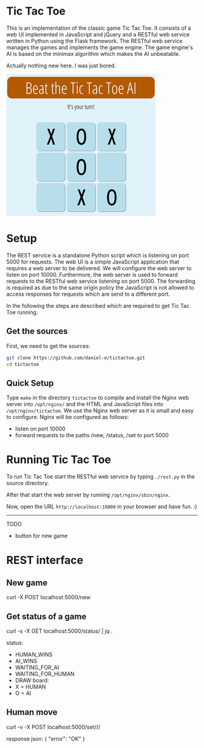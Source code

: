 # Tic Tac Toe

This is an implementation of the classic game Tic Tac Toe. It consists of a web UI implemented in JavaScript and jQuery and a RESTful web service written in Python using the Flask framework. The RESTful web service manages the games and implements the game engine. The game engine's AI is based on the minimax algorithm which makes the AI unbeatable.

Actually nothing new here. I was just bored.

![tic tac toe screenshot](screenshot.png)

# Setup

The REST service is a standalone Python script which is listening on port 5000 for requests. The web UI is a simple JavaScript application that requires a web server to be delivered. We will configure the web server to listen on port 10000. Furthermore, the web server is used to forward requests to the RESTful web service listening on port 5000. The forwarding is required as due to the same origin policy the JavaScript is not allowed to access responses for requests which are send to a different port.

In the following the steps are described which are required to get Tic Tac Toe running.

## Get the sources

First, we need to get the sources:

```bash
git clone https://github.com/daniel-e/tictactoe.git
cd tictactoe
```

## Quick Setup

Type `make` in the directory `tictactoe` to compile and install the Nginx web server into `/opt/nginx/` and the HTML and JavaScript files into `/opt/nginx/tictactoe`. We use the Nginx web server as it is small and easy to configure. Nginx will be configured as follows:

* listen on port 10000
* forward requests to the paths /new, /status, /set to port 5000

# Running Tic Tac Toe

To run Tic Tac Toe start the RESTful web service by typing `./rest.py` in the source directory.

After that start the web server by running `/opt/nginx/sbin/nginx`.

Now, open the URL `http://localhost:10000` in your browser and have fun. :)


------------------------------------------------------------------------------

TODO
* button for new game

# REST interface

## New game
curl -X POST localhost:5000/new

## Get status of a game
curl -s -X GET localhost:5000/status/<uid> | jq .

status:
* HUMAN_WINS
* AI_WINS
* WAITING_FOR_AI
* WAITING_FOR_HUMAN
* DRAW
board:
* X = HUMAN
* O = AI

## Human move
curl -v -X POST localhost:5000/set/<ui>/<x>/<y>

response json:
{
  "error": "OK"
}
